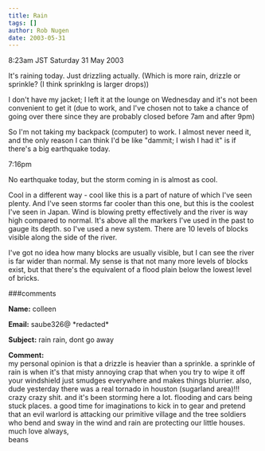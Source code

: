 ```yaml
---
title: Rain
tags: []
author: Rob Nugen
date: 2003-05-31
---
```


<p class=date>8:23am JST Saturday 31 May 2003</p>

<p>It's raining today.  Just drizzling actually.  (Which is more rain,
drizzle or sprinkle? (I think sprinklng is larger drops))</p>

<p>I don't have my jacket; I left it at the lounge on Wednesday and
it's not been convenient to get it (due to work, and I've chosen not
to take a chance of going over there since they are probably closed
before 7am and after 9pm)</p>

<p>So I'm not taking my backpack (computer) to work.  I almost never
need it, and the only reason I can think I'd be like "dammit; I wish I
had it" is if there's a big earthquake today.</p>

<p class=date>7:16pm</p>

<p>No earthquake today, but the storm coming in is almost as cool.</p>

<p>Cool in a different way - cool like this is a part of nature of
which I've seen plenty.  And I've seen storms far cooler than this
one, but this is the coolest I've seen in Japan.  Wind is blowing
pretty effectively and the river is way high compared to normal.  It's
above all the markers I've used in the past to gauge its depth.  so
I've used a new system.  There are 10 levels of blocks visible along
the side of the river.</p>

<p>I've got no idea how many blocks are usually visible, but I can see
the river is far wider than normal.  My sense is that not many more
levels of blocks exist, but that there's the equivalent of a flood
plain below the lowest level of bricks.</p>

###comments

<p><b>Name:</b> colleen

<p><b>Email:</b> saube326@ *redacted*

<p><b>Subject:</b> rain rain, dont go away

<p><b>Comment:</b>
<br>my personal opinion is that a drizzle is heavier than a sprinkle. a sprinkle of rain is when it's that misty annoying crap that when you try to wipe it off your windshield just smudges everywhere and makes things blurrier. also, dude yesterday there was a real tornado in houston (sugarland area)!!! crazy crazy shit. and it's been storming here a lot. flooding and cars being stuck places. a good time for imaginations to kick in to gear and pretend that an evil warlord is attacking our primitive village and the tree soldiers who bend and sway in the wind and rain are protecting our little houses.<br>
much love always,<br>
beans

